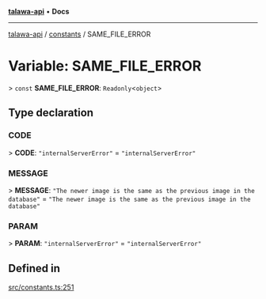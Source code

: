 [**talawa-api**](../../README.md) • **Docs**

***

[talawa-api](../../modules.md) / [constants](../README.md) / SAME\_FILE\_ERROR

# Variable: SAME\_FILE\_ERROR

\> `const` **SAME\_FILE\_ERROR**: `Readonly`\<`object`\>

## Type declaration

### CODE

\> **CODE**: `"internalServerError"` = `"internalServerError"`

### MESSAGE

\> **MESSAGE**: `"The newer image is the same as the previous image in the database"` = `"The newer image is the same as the previous image in the database"`

### PARAM

\> **PARAM**: `"internalServerError"` = `"internalServerError"`

## Defined in

[src/constants.ts:251](https://github.com/PalisadoesFoundation/talawa-api/blob/fb5076f344cd74d4e51c692cbc70fc337bf1ac39/src/constants.ts#L251)
